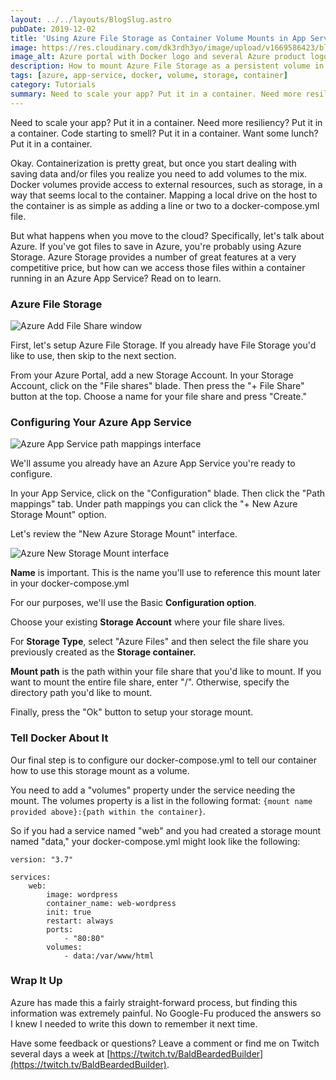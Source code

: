 ```yaml
---
layout: ../../layouts/BlogSlug.astro
pubDate: 2019-12-02
title: 'Using Azure File Storage as Container Volume Mounts in App Services'
image: https://res.cloudinary.com/dk3rdh3yo/image/upload/v1669586423/blog/using-azure-file-storage-as-container-volume-mounts-in-app-services/69994336-4be3be80-1513-11ea-92a1-381658ceef5f_grxpqn_ghfzue.jpg
image_alt: Azure portal with Docker logo and several Azure product logos
description: How to mount Azure File Storage as a persistent volume in your multi-container App Services.
tags: [azure, app-service, docker, volume, storage, container]
category: Tutorials
summary: Need to scale your app? Put it in a container. Need more resiliency? Put it in a container. Code starting to smell? Put it in a container. Want some lunch? Put it in a container.
---
```


Need to scale your app? Put it in a container. Need more resiliency? Put it in a container. Code starting to smell? Put it in a container. Want some lunch? Put it in a container.

Okay. Containerization is pretty great, but once you start dealing with saving data and/or files you realize you need to add volumes to the mix. Docker volumes provide access to external resources, such as storage, in a way that seems local to the container. Mapping a local drive on the host to the container is as simple as adding a line or two to a docker-compose.yml file.

But what happens when you move to the cloud? Specifically, let's talk about Azure. If you've got files to save in Azure, you're probably using Azure Storage. Azure Storage provides a number of great features at a very competitive price, but how can we access those files within a container running in an Azure App Service? Read on to learn.

<!--more-->

### Azure File Storage

![Azure Add File Share window](https://res.cloudinary.com/dk3rdh3yo/image/upload/v1650124940/blog/using-azure-file-storage-as-container-volume-mounts-in-app-services/69987799-ef2dd700-1505-11ea-92bf-d93f604bfa8a_gvi1ya_ufkv0d.jpg)

First, let's setup Azure File Storage. If you already have File Storage you'd like to use, then skip to the next section.

From your Azure Portal, add a new Storage Account. In your Storage Account, click on the "File shares" blade. Then press the "+ File Share" button at the top. Choose a name for your file share and press "Create."

### Configuring Your Azure App Service

![Azure App Service path mappings interface](https://res.cloudinary.com/dk3rdh3yo/image/upload/v1650124941/blog/using-azure-file-storage-as-container-volume-mounts-in-app-services/69988604-919a8a00-1507-11ea-802a-b9a7f0c03d53_vqnrgy_rr3l92.jpg)

We'll assume you already have an Azure App Service you're ready to configure.

In your App Service, click on the "Configuration" blade. Then click the "Path mappings" tab. Under path mappings you can click the "+ New Azure Storage Mount" option.

Let's review the "New Azure Storage Mount" interface.

![Azure New Storage Mount interface](https://res.cloudinary.com/dk3rdh3yo/image/upload/v1650124940/blog/using-azure-file-storage-as-container-volume-mounts-in-app-services/69988677-b8f15700-1507-11ea-8a4d-8f57a0e7dee3_q6v30k_neodqw.jpg)

**Name** is important. This is the name you'll use to reference this mount later in your docker-compose.yml

For our purposes, we'll use the Basic **Configuration option**.

Choose your existing **Storage Account** where your file share lives.

For **Storage Type**, select "Azure Files" and then select the file share you previously created as the **Storage container.**

**Mount path** is the path within your file share that you'd like to mount. If you want to mount the entire file share, enter "/". Otherwise, specify the directory path you'd like to mount.

Finally, press the "Ok" button to setup your storage mount.

### Tell Docker About It

Our final step is to configure our docker-compose.yml to tell our container how to use this storage mount as a volume.

You need to add a "volumes" property under the service needing the mount. The volumes property is a list in the following format: `{mount name provided above}:{path within the container}`.

So if you had a service named "web" and you had created a storage mount named "data," your docker-compose.yml might look like the following:

```docker
version: "3.7"

services:
    web:
        image: wordpress
        container_name: web-wordpress
        init: true
        restart: always
        ports:
            - "80:80"
        volumes:
            - data:/var/www/html

```

### Wrap It Up

Azure has made this a fairly straight-forward process, but finding this information was extremely painful. No Google-Fu produced the answers so I knew I needed to write this down to remember it next time.

Have some feedback or questions? Leave a comment or find me on Twitch several days a week at [https://twitch.tv/BaldBeardedBuilder](https://twitch.tv/BaldBeardedBuilder).
